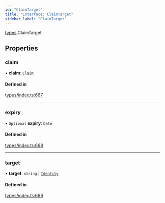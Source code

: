 ```yaml
---
id: "ClaimTarget"
title: "Interface: ClaimTarget"
sidebar_label: "ClaimTarget"
---
```


[types](../../../modules/Types/Types.md).ClaimTarget

## Properties

### claim

• **claim**: [`Claim`](../../../modules/Types/Types.md#claim)

#### Defined in

[types/index.ts:667](https://github.com/PolymeshAssociation/polymesh-sdk/blob/95f248df/src/types/index.ts#L667)

___

### expiry

• `Optional` **expiry**: `Date`

#### Defined in

[types/index.ts:668](https://github.com/PolymeshAssociation/polymesh-sdk/blob/95f248df/src/types/index.ts#L668)

___

### target

• **target**: `string` \| [`Identity`](../../../classes/API/Entities/Identity/Identity.md)

#### Defined in

[types/index.ts:666](https://github.com/PolymeshAssociation/polymesh-sdk/blob/95f248df/src/types/index.ts#L666)
